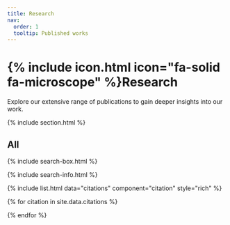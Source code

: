 ```yaml
---
title: Research
nav:
  order: 1
  tooltip: Published works
---
```


# {% include icon.html icon="fa-solid fa-microscope" %}Research

Explore our extensive range of publications to gain deeper insights into our work. 

{% include section.html %}

<script type='text/javascript' src='https://d1bxh8uas1mnw7.cloudfront.net/assets/embed.js'></script>

## All

{% include search-box.html %}

{% include search-info.html %}

{% include list.html data="citations" component="citation" style="rich" %}

{% for citation in site.data.citations %}
  <div class='altmetric-embed' data-badge-type='donut' data-doi='{{ citation.id }}'></div>
{% endfor %}
